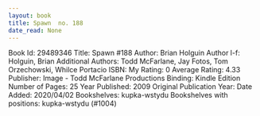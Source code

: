 ```yaml
---
layout: book
title: Spawn  no. 188
date_read: None
---
```


Book Id: 29489346
Title: Spawn #188
Author: Brian Holguin
Author l-f: Holguin, Brian
Additional Authors: Todd McFarlane, Jay Fotos, Tom Orzechowski, Whilce Portacio
ISBN: 
My Rating: 0
Average Rating: 4.33
Publisher: Image - Todd McFarlane Productions
Binding: Kindle Edition
Number of Pages: 25
Year Published: 2009
Original Publication Year: 
Date Added: 2020/04/02
Bookshelves: kupka-wstydu
Bookshelves with positions: kupka-wstydu (#1004)

